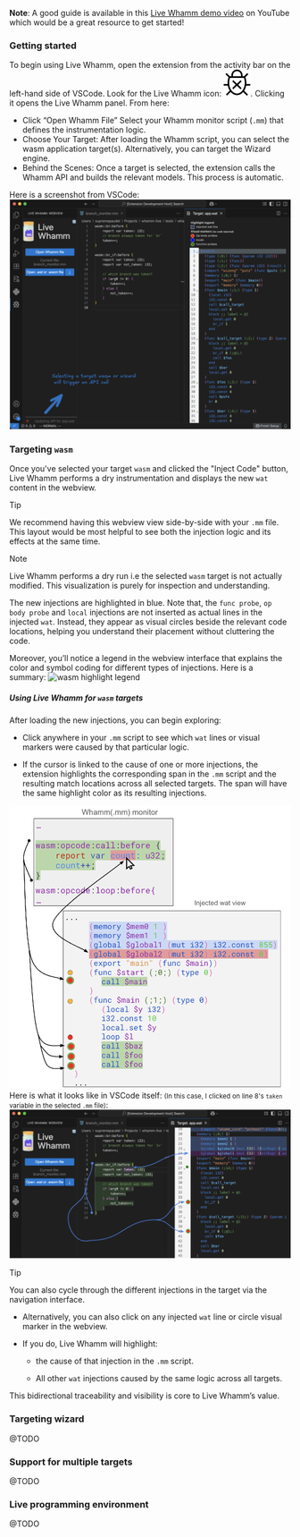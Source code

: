 <b>Note</b>: A good guide is available in this [Live Whamm demo video](https://www.youtube.com/watch?v=RmWPOX-mJ4g) on YouTube which would be a great resource to get started!

### Getting started
To begin using Live Whamm, open the extension from the activity bar on the left-hand side of VSCode. Look for the Live Whamm icon: ![Live-Whamm](./media/live-whamm.svg). Clicking it opens the Live Whamm panel. From here:

* Click “Open Whamm File”
    Select your Whamm monitor script (`.mm`) that defines the instrumentation logic.
    <br>
* Choose Your Target:
    After loading the Whamm script, you can select the wasm application target(s). Alternatively, you can target the Wizard engine.
    <br>
* Behind the Scenes:
    Once a target is selected, the extension calls the Whamm API and builds the relevant models. This process is automatic.

Here is a screenshot from VSCode:
![extension screenshot](./media/guide/getting-started.png)

### Targeting `wasm`
Once you've selected your target `wasm` and clicked the "Inject Code" button, Live Whamm performs a dry instrumentation and displays the new `wat` content in the webview.

> [!TIP]
> We recommend having this webview view side-by-side with your `.mm` file. This layout would be most helpful to see both the injection logic and its effects at the same time.

> [!NOTE]  
> Live Whamm performs a dry run i.e the selected `wasm` target is not actually modified. This visualization is purely for inspection and understanding.

The new injections are highlighted in blue. Note that, the `func probe`, `op body probe` and `local` injections are not inserted as actual lines in the injected `wat`. Instead, they appear as visual circles beside the relevant code locations, helping you understand their placement without cluttering the code.

Moreover, you’ll notice a legend in the webview interface that explains the color and symbol coding for different types of injections. Here is a summary:
![wasm highlight legend](image.png)

##### Using Live Whamm for `wasm` targets
After loading the new injections, you can begin exploring:

* Click anywhere in your `.mm` script to see which `wat` lines or visual markers were caused by that particular logic.

* If the cursor is linked to the cause of one or more injections, the extension highlights the corresponding span in the `.mm` script and the resulting match locations across all selected targets.
The span will have the same highlight color as its resulting injections.

![Live Whamm in action](media/guide/live-whamm-usage.png)
Here is what it looks like in VSCode itself: <small>(In this case, I clicked on line 8's `taken` variable in the selected `.mm` file)</small>:
![Screenshot: Live Whamm in action](media/guide/live-whamm-usage-screenshot.png)


> [!TIP]
> You can also cycle through the different injections in the target via the navigation interface.

* Alternatively, you can also click on any injected `wat` line or circle visual marker in the webview.

* If you do, Live Whamm will highlight:

    * the cause of that injection in the `.mm` script.

    * All other `wat` injections caused by the same logic across all targets.

This bidirectional traceability and visibility is core to Live Whamm’s value.

### Targeting wizard 
@TODO

### Support for multiple targets 
@TODO

### Live programming environment
@TODO